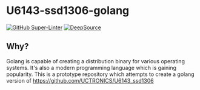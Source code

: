 # U6143-ssd1306-golang

[![GitHub Super-Linter](https://github.com/johncosta/U6143-ssd1306-golang/actions/workflows/linter.yml/badge.svg)](https://github.com/marketplace/actions/super-linter)
[![DeepSource](https://app.deepsource.com/gh/johncosta/U6143-ssd1306-golang.svg/?label=active+issues&show_trend=true&token=sw2v0bHxpjsDlwFjRRdKHIeC)](https://app.deepsource.com/gh/johncosta/U6143-ssd1306-golang/?ref=repository-badge)

## Why?
Golang is capable of creating a distribution binary for various operating systems.  It's also a modern programming
language which is gaining popularity. This is a prototype repository which attempts to create a golang version
of <https://github.com/UCTRONICS/U6143_ssd1306>
